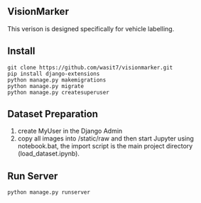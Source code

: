 ## VisionMarker

This verison is designed specifically for vehicle labelling.

## Install
```
git clone https://github.com/wasit7/visionmarker.git
pip install django-extensions
python manage.py makemigrations
python manage.py migrate
python manage.py createsuperuser
```

## Dataset Preparation
  1. create MyUser in the Django Admin
  2. copy all images into /static/raw and then start Jupyter using notebook.bat, the import script is the main project directory (load_dataset.ipynb).

## Run Server
```
python manage.py runserver
```
